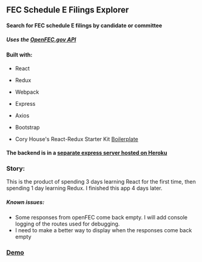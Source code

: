 ## FEC Schedule E Filings Explorer

#### Search for FEC schedule E filings by candidate or committee

##### Uses the [OpenFEC.gov API](https://api.open.fec.gov/developers/)

#### Built with:
- React
- Redux
- Webpack
- Express
- Axios
- Bootstrap

- Cory House's React-Redux Starter Kit [Boilerplate](https://github.com/coryhouse/pluralsight-redux-starter)

#### The backend is in a [separate express server hosted on Heroku](https://github.com/elliothimmelfarb/section-e-explorer-backend)


### Story:
This is the product of spending 3 days learning React for the first time, then spending 1 day learning Redux. I finished this app 4 days later.


##### Known issues:
- Some responses from openFEC come back empty. I will add console logging of the routes used for debugging.
- I need to make a better way to display when the responses come back empty

### [Demo](http://fec-schedule-e-explorer.surge.sh/)
